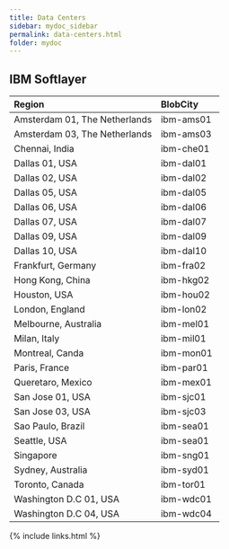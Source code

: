 ```yaml
---
title: Data Centers
sidebar: mydoc_sidebar
permalink: data-centers.html
folder: mydoc
---
```


## IBM Softlayer

<table>
<colgroup>
<col width="70%" />
<col width="30%" />
</colgroup>
<thead>
<tr class="header">
<th align="left">Region</th>
<th align="left">BlobCity</th>
</tr>
</thead>
<tbody>
<tr><td>Amsterdam 01, The Netherlands</td><td>ibm-ams01</td></tr>
<tr><td>Amsterdam 03, The Netherlands</td><td>ibm-ams03</td></tr>
<tr><td>Chennai, India</td><td>ibm-che01</td></tr>
<tr><td>Dallas 01, USA</td><td>ibm-dal01</td></tr>
<tr><td>Dallas 02, USA</td><td>ibm-dal02</td></tr>
<tr><td>Dallas 05, USA</td><td>ibm-dal05</td></tr>
<tr><td>Dallas 06, USA</td><td>ibm-dal06</td></tr>
<tr><td>Dallas 07, USA</td><td>ibm-dal07</td></tr>
<tr><td>Dallas 09, USA</td><td>ibm-dal09</td></tr>
<tr><td>Dallas 10, USA</td><td>ibm-dal10</td></tr>
<tr><td>Frankfurt, Germany</td><td>ibm-fra02</td></tr>
<tr><td>Hong Kong, China</td><td>ibm-hkg02</td></tr>
<tr><td>Houston, USA</td><td>ibm-hou02</td></tr>
<tr><td>London, England</td><td>ibm-lon02</td></tr>
<tr><td>Melbourne, Australia</td><td>ibm-mel01</td></tr>
<tr><td>Milan, Italy</td><td>ibm-mil01</td></tr>
<tr><td>Montreal, Canda</td><td>ibm-mon01</td></tr>
<tr><td>Paris, France</td><td>ibm-par01</td></tr>
<tr><td>Queretaro, Mexico</td><td>ibm-mex01</td></tr>
<tr><td>San Jose 01, USA</td><td>ibm-sjc01</td></tr>
<tr><td>San Jose 03, USA</td><td>ibm-sjc03</td></tr>
<tr><td>Sao Paulo, Brazil</td><td>ibm-sea01</td></tr>
<tr><td>Seattle, USA</td><td>ibm-sea01</td></tr>
<tr><td>Singapore</td><td>ibm-sng01</td></tr>
<tr><td>Sydney, Australia</td><td>ibm-syd01</td></tr>
<tr><td>Toronto, Canada</td><td>ibm-tor01</td></tr>
<tr><td>Washington D.C 01, USA</td><td>ibm-wdc01</td></tr>
<tr><td>Washington D.C 04, USA</td><td>ibm-wdc04</td></tr>
</tbody>
</table>


{% include links.html %}
